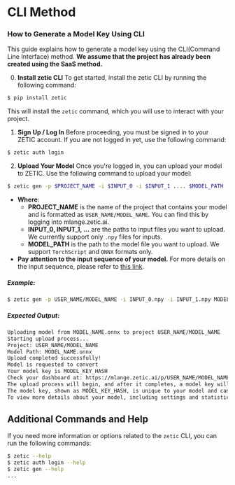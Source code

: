 
CLI Method
==========

### How to Generate a Model Key Using CLI

This guide explains how to generate a model key using the CLI(Command Line Interface) method. **We assume that the project has already been created using the SaaS method.**

0. **Install zetic CLI** 
To get started, install the zetic CLI by running the following command:

```bash
$ pip install zetic
```
This will install the `zetic` command, which you will use to interact with your project.

1. **Sign Up / Log In**
Before proceeding, you must be signed in to your ZETIC account. If you are not logged in yet, use the following command:

```bash
$ zetic auth login
```

2. **Upload Your Model**
Once you're logged in, you can upload your model to ZETIC. Use the following command to upload your model:

```bash
$ zetic gen -p $PROJECT_NAME -i $INPUT_0 -i $INPUT_1 .... $MODEL_PATH
```
- **Where**:
    - **PROJECT_NAME** is the name of the project that contains your model and is formatted as `USER_NAME/MODEL_NAME`. You can find this by logging into mlange.zetic.ai.
    - **INPUT_0, INPUT_1, ...** are the paths to input files you want to upload. We currently support only `.npy` files for inputs.
    - **MODEL_PATH** is the path to the model file you want to upload. We support `TorchScript` and `ONNX` formats only.
- **Pay attention to the input sequence of your model.** For more details on the input sequence, please refer to [this link](../prepare_model/index.rst#check-the-order-of-model-input-s).


##### Example:
```bash
$ zetic gen -p USER_NAME/MODEL_NAME -i INPUT_0.npy -i INPUT_1.npy MODEL_NAME.onnx
```
##### Expected Output:
```bash
Uploading model from MODEL_NAME.onnx to project USER_NAME/MODEL_NAME
Starting upload process...
Project: USER_NAME/MODEL_NAME
Model Path: MODEL_NAME.onnx
Upload completed successfully!
Model is requested to convert
Your model key is MODEL_KEY_HASH
Check your dashboard at: https://mlange.zetic.ai/p/USER_NAME/MODEL_NAME/models/MODEL_KEY_HASH
The upload process will begin, and after it completes, a model key will be generated.
The model key, shown as MODEL_KEY_HASH, is unique to your model and can be used to reference it in your zetic dashboard.
To view more details about your model, including settings and statistics, visit the link provided in the output: https://mlange.zetic.ai/p/USER_NAME/MODEL_NAME/models/MODEL_KEY_HASH.
```

Additional Commands and Help
----------------------------
If you need more information or options related to the `zetic` CLI, you can run the following commands:
```bash
$ zetic --help
$ zetic auth login --help
$ zetic gen --help
...
```
